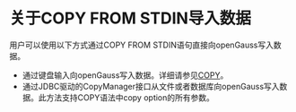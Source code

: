 # 关于COPY FROM STDIN导入数据<a name="ZH-CN_TOPIC_0289899877"></a>

用户可以使用以下方式通过COPY FROM STDIN语句直接向openGauss写入数据。

-   通过键盘输入向openGauss写入数据。详细请参见[COPY](../SQLReference/COPY.md)。
-   通过JDBC驱动的CopyManager接口从文件或者数据库向openGauss写入数据。此方法支持COPY语法中copy option的所有参数。

